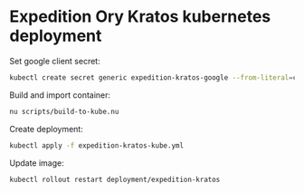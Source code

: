 # Expedition Ory Kratos kubernetes deployment
Set google client secret: 

```sh
kubectl create secret generic expedition-kratos-google --from-literal=client-secret=<google client secret>
```

Build and import container:
```sh
nu scripts/build-to-kube.nu
```

Create deployment:
```sh
kubectl apply -f expedition-kratos-kube.yml
```

Update image:
```sh
kubectl rollout restart deployment/expedition-kratos
```